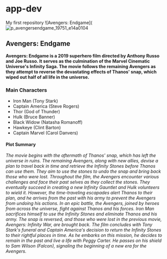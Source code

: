 # app-dev
My first repository
![Avengers: Endgame](![p_avengersendgame_19751_e14a0104](https://github.com/MGod13/app-dev/assets/134776186/967cbba8-4098-434a-b465-4a325cbcfcc4)
## Avengers: Endgame
**Avengers: Endgame is a 2019 superhero film directed by Anthony Russo and Joe Russo. It serves as the culmination of the Marvel Cinematic Universe's Infinity Saga. The movie follows the remaining Avengers as they attempt to reverse the devastating effects of Thanos' snap, which wiped out half of all life in the universe.**
### Main Characters
- Iron Man (Tony Stark)
- Captain America (Steve Rogers)
- Thor (God of Thunder)
- Hulk (Bruce Banner)
- Black Widow (Natasha Romanoff)
- Hawkeye (Clint Barton)
- Captain Marvel (Carol Danvers)
#### Plot Summary
*The movie begins with the aftermath of Thanos' snap, which has left the universe in ruins. The remaining Avengers, along with new allies, devise a plan to travel back in time and retrieve the Infinity Stones before Thanos can use them. They aim to use the stones to undo the snap and bring back those who were lost. Throughout the film, the Avengers encounter various challenges and face their past selves as they collect the stones. They eventually succeed in creating a new Infinity Gauntlet and Hulk volunteers to wield it. However, the time-traveling escapades alert Thanos to their plan, and he arrives from the past with his army to prevent the Avengers from undoing his actions. In an epic battle, the Avengers, joined by heroes from across the universe, fight against Thanos and his forces. Iron Man sacrifices himself to use the Infinity Stones and eliminate Thanos and his army. The snap is reversed, and those who were lost in the previous movie, Avengers: Infinity War, are brought back. The film concludes with Tony Stark's funeral and Captain America's decision to return the Infinity Stones to their rightful places in time. As he embarks on this mission, he decides to remain in the past and live a life with Peggy Carter. He passes on his shield to Sam Wilson (Falcon), signaling the beginning of a new era for the Avengers.*
